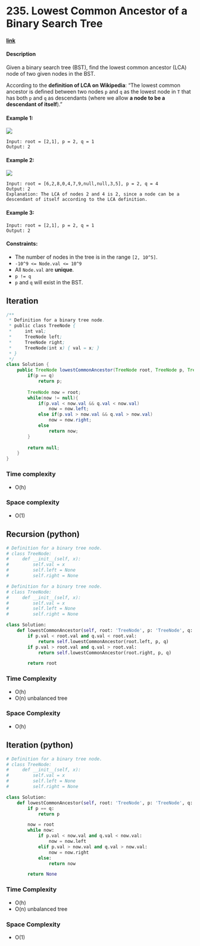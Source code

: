 # 235. Lowest Common Ancestor of a Binary Search Tree

#### [link](https://leetcode.com/problems/lowest-common-ancestor-of-a-binary-search-tree/) 

#### Description
Given a binary search tree (BST), find the lowest common ancestor (LCA) node of two given nodes in the BST.

According to the **definition of LCA on Wikipedia**: “The lowest common ancestor is defined between two nodes `p` and `q` as the lowest node in `T` that has both `p` and `q` as descendants (where we allow **a node to be a descendant of itself**).”

#### Example 1:
![](https://assets.leetcode.com/uploads/2018/12/14/binarysearchtree_improved.png)
```
Input: root = [2,1], p = 2, q = 1
Output: 2
```
#### Example 2:
![](https://assets.leetcode.com/uploads/2018/12/14/binarysearchtree_improved.png)
```
Input: root = [6,2,8,0,4,7,9,null,null,3,5], p = 2, q = 4
Output: 2
Explanation: The LCA of nodes 2 and 4 is 2, since a node can be a descendant of itself according to the LCA definition.
```
#### Example 3:
```
Input: root = [2,1], p = 2, q = 1
Output: 2
```

#### Constraints:
* The number of nodes in the tree is in the range `[2, 10^5]`.
* `-10^9 <= Node.val <= 10^9`
* All `Node.val` are **unique**.
* `p != q`
* `p` and `q` will exist in the BST.

## Iteration
```java
/**
 * Definition for a binary tree node.
 * public class TreeNode {
 *     int val;
 *     TreeNode left;
 *     TreeNode right;
 *     TreeNode(int x) { val = x; }
 * }
 */
class Solution {
    public TreeNode lowestCommonAncestor(TreeNode root, TreeNode p, TreeNode q) {
        if(p == q)
            return p;
        
        TreeNode now = root;
        while(now != null){
            if(p.val < now.val && q.val < now.val)
                now = now.left;
            else if(p.val > now.val && q.val > now.val)
                now = now.right;
            else
                return now;
        }
        
        return null;
    }
}
```
### Time complexity
* O(h)
### Space complexity
* O(1)

## Recursion (python)
```python
# Definition for a binary tree node.
# class TreeNode:
#     def __init__(self, x):
#         self.val = x
#         self.left = None
#         self.right = None

# Definition for a binary tree node.
# class TreeNode:
#     def __init__(self, x):
#         self.val = x
#         self.left = None
#         self.right = None

class Solution:
    def lowestCommonAncestor(self, root: 'TreeNode', p: 'TreeNode', q: 'TreeNode') -> 'TreeNode':
        if p.val < root.val and q.val < root.val:
            return self.lowestCommonAncestor(root.left, p, q)
        if p.val > root.val and q.val > root.val:
            return self.lowestCommonAncestor(root.right, p, q)

        return root
```
### Time Complexity
* O(h)
* O(n) unbalanced tree
### Space Complexity
* O(h)

## Iteration (python)
```python
# Definition for a binary tree node.
# class TreeNode:
#     def __init__(self, x):
#         self.val = x
#         self.left = None
#         self.right = None

class Solution:
    def lowestCommonAncestor(self, root: 'TreeNode', p: 'TreeNode', q: 'TreeNode') -> 'TreeNode':
        if p == q:
            return p

        now = root
        while now:
            if p.val < now.val and q.val < now.val:
                now = now.left
            elif p.val > now.val and q.val > now.val:
                now = now.right
            else:
                return now

        return None
```
### Time Complexity
* O(h)
* O(n) unbalanced tree
### Space Complexity
* O(1)